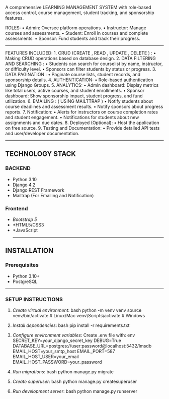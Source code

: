 
A comprehensive LEARNING MANAGEMENT SYSTEM with role-based access control, course management, student tracking, and sponsorship features.

ROLES:
	•	Admin: Oversee platform operations.
	•	Instructor: Manage courses and assessments.
	•	Student: Enroll in courses and complete assessments.
	•	Sponsor: Fund students and track their progress.
________________________________________________________________________________________________________________________________________________

FEATURES INCLUDED:
	1.	CRUD (CREATE , READ , UPDATE , DELETE ) :
            •	Making CRUD operations based on database design.
	 2.	DATA FILTERING AND SEARCHING :
	   •	Students can search for courselist by name, instructor, or difficulty level.
	   •	Sponsors can filter students by status or progress.
	3.	DATA PAGINATION :
	   •	Paginate course lists, student records, and sponsorship details.
	4.	AUTHENTICATION:
	  •	Role-based authentication using Django Groups.
	5.	ANALYTICS:
	  •	Admin dashboard: Display metrics like total users, active courses, and student enrollments.
	  •	Sponsor dashboard: Show sponsorship impact, student progress, and fund utilization.
	6. EMAILING : ( USING MAILTTRAP )
	  •	Notify students about course deadlines and assessment results.
	  •	Notify sponsors about progress reports.
	7.	Notification:
	  •	Alerts for instructors on course completion rates and student engagement.
	  •	Notifications for students about new assignments and due dates.
	8.	Deployed (Optional):
	  •	Host the application on free source.
	9.	Testing and Documentation:
	•	Provide detailed API tests and user/developer documentation.

___________________________________________________________________________________________________________________________________________________________
## TECHNOLOGY STACK

### BACKEND
- Python 3.10
- Django 4.2
- Django REST Framework
- Mailtrap (For Emailing and Notification)
  

### Frontend
- *Bootstrap 5*
- *HTML5/CSS3
- *JavaScript
  ________________________________________________________________________________________________________________________________________________________

## INSTALLATION

### Prerequisites
- Python 3.10+
- PostgreSQL
_________________________________________________________________________________________________________________________________________________________

### SETUP INSTRUCTIONS

1. *Create virtual environment*:
   bash
   python -m venv venv
   source venv/bin/activate  # Linux/Mac
   venv\Scripts\activate     # Windows
   

3. *Install dependencies*:
   bash
   pip install -r requirements.txt
   

4. *Configure environment variables*:
   Create .env file with:
   env
   SECRET_KEY=your_django_secret_key
   DEBUG=True
   DATABASE_URL=postgres://user:password@localhost:5432/lmsdb
   EMAIL_HOST=your_smtp_host
   EMAIL_PORT=587
   EMAIL_HOST_USER=your_email
   EMAIL_HOST_PASSWORD=your_password
   

5. *Run migrations*:
   bash
   python manage.py migrate
   

6. *Create superuser*:
   bash
   python manage.py createsuperuser
   

7. *Run development server*:
   bash
   python manage.py runserver
